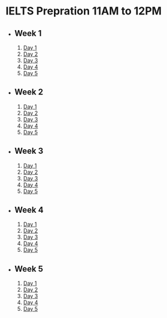 # IELTS Prepration 11AM to 12PM

- ## Week 1

   1. [Day 1](https://www.facebook.com/iCodeguru/videos/750411973658200)
   2. [Day 2](https://www.facebook.com/iCodeguru/videos/968313851689558)
   3. [Day 3]()
   4. [Day 4](https://web.facebook.com/iCodeguru/videos/425648477060989)
   5. [Day 5](https://web.facebook.com/iCodeguru/videos/1647695302434984)

- ## Week 2

   1. [Day 1](https://web.facebook.com/iCodeguru/videos/440773108816339)
   2. [Day 2](https://web.facebook.com/iCodeguru/videos/459676770340828)
   3. [Day 3](https://web.facebook.com/iCodeguru/videos/1165064691306428)
   4. [Day 4](https://web.facebook.com/iCodeguru/videos/1643596006402285)
   5. [Day 5](https://web.facebook.com/iCodeguru/videos/2182860702092122)

- ## Week 3

   1. [Day 1](https://web.facebook.com/iCodeguru/videos/1012534087197828)
   2. [Day 2](https://www.facebook.com/iCodeguru/videos/841092327882231)
   3. [Day 3](https://www.facebook.com/iCodeguru/videos/1718449275228541)
   4. [Day 4](https://www.facebook.com/iCodeguru/videos/500234955674906)
   5. [Day 5](https://www.facebook.com/iCodeguru/videos/318403631342505)

- ## Week 4

   1. [Day 1](https://www.facebook.com/iCodeguru/videos/1005786837286057)
   2. [Day 2](https://www.facebook.com/iCodeguru/videos/418380401190724)
   3. [Day 3](https://www.facebook.com/iCodeguru/videos/1916682058793884)
   4. [Day 4](https://www.facebook.com/iCodeguru/videos/351986938002193)
   5. [Day 5](https://www.facebook.com/iCodeguru/videos/496861963011066)

- ## Week 5

   1. [Day 1](https://www.facebook.com/iCodeguru/videos/1206273120292846)
   2. [Day 2](https://www.facebook.com/iCodeguru/videos/850803446477169)
   3. [Day 3](https://www.facebook.com/iCodeguru/videos/501250062341133)
   4. [Day 4](https://www.facebook.com/iCodeguru/videos/1644814726058040)
   5. [Day 5](https://www.facebook.com/iCodeguru/videos/518347507289373)

<!-- - ## Week 6

   1. [Day 1](https://www.facebook.com/iCodeguru/videos/998558351706847)
   2. Day 2 - Muharram Holiday
   3. Day 3 - Muharram Holiday
   4. [Day 4](https://www.facebook.com/iCodeguru/videos/8300843989967031)
   5. [Day 5]() -->

<!-- - ## Week 

   1. [Day 1]()
   2. [Day 2]()
   3. [Day 3]()
   4. [Day 4]()
   5. [Day 5]() -->